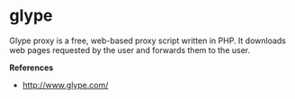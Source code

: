 # glype
Glype proxy is a free, web-based proxy script written in PHP. It downloads web pages requested by the user and forwards them to the user.

**References**

* http://www.glype.com/

